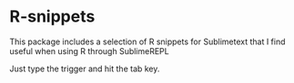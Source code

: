 R-snippets
==========

This package includes a selection of R snippets for Sublimetext that I find useful when using R through SublimeREPL

Just type the trigger and hit the tab key. 
